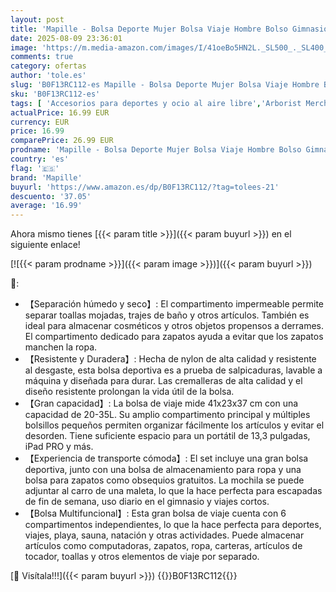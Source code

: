 ```yaml
---
layout: post
title: 'Mapille - Bolsa Deporte Mujer Bolsa Viaje Hombre Bolso Gimnasio Mujer Grande Gym Bag Mochila Viaje con Compartimento Zapatos y Mojado Impermeable para Deportivas Gimnasio Natación Viaje Entrenamiento  Negro '
date: 2025-08-09 23:36:01
image: 'https://m.media-amazon.com/images/I/41oeBo5HN2L._SL500_._SL400_.jpg'
comments: true
category: ofertas
author: 'tole.es'
slug: 'B0F13RC112-es Mapille - Bolsa Deporte Mujer Bolsa Viaje Hombre Bolso...'
sku: 'B0F13RC112-es'
tags: [ 'Accesorios para deportes y ocio al aire libre','Arborist Merchandising Root','Bolsas de deporte','Bolsas de gimnasia','Deportes y aire libre','Moda','New Arrivals - XPF','New Arrivals in Fashion','Self Service','Special Features Stores','c8538d25-3af9-48d3-aeff-5f3ce5572a36_0','c8538d25-3af9-48d3-aeff-5f3ce5572a36_5401','mapille','zapatos','🇪🇸', ]
actualPrice: 16.99 EUR
currency: EUR
price: 16.99
comparePrice: 26.99 EUR
prodname: 'Mapille - Bolsa Deporte Mujer Bolsa Viaje Hombre Bolso Gimnasio Mujer Grande Gym Bag Mochila Viaje con Compartimento Zapatos y Mojado Impermeable para Deportivas Gimnasio Natación Viaje Entrenamiento  Negro '
country: 'es'
flag: '🇪🇸'
brand: 'Mapille'
buyurl: 'https://www.amazon.es/dp/B0F13RC112/?tag=tolees-21'
descuento: '37.05'
average: '16.99'
---
```


Ahora mismo tienes [{{< param title >}}]({{< param buyurl >}}) en el siguiente enlace!

[![{{< param prodname >}}]({{< param image >}})]({{< param buyurl >}})

🔎:

- 【Separación húmedo y seco】: El compartimento impermeable permite separar toallas mojadas, trajes de baño y otros artículos. También es ideal para almacenar cosméticos y otros objetos propensos a derrames. El compartimento dedicado para zapatos ayuda a evitar que los zapatos manchen la ropa.
- 【Resistente y Duradera】: Hecha de nylon de alta calidad y resistente al desgaste, esta bolsa deportiva es a prueba de salpicaduras, lavable a máquina y diseñada para durar. Las cremalleras de alta calidad y el diseño resistente prolongan la vida útil de la bolsa.
- 【Gran capacidad】: La bolsa de viaje mide 41x23x37 cm con una capacidad de 20-35L. Su amplio compartimento principal y múltiples bolsillos pequeños permiten organizar fácilmente los artículos y evitar el desorden. Tiene suficiente espacio para un portátil de 13,3 pulgadas, iPad PRO y más.
- 【Experiencia de transporte cómoda】: El set incluye una gran bolsa deportiva, junto con una bolsa de almacenamiento para ropa y una bolsa para zapatos como obsequios gratuitos. La mochila se puede adjuntar al carro de una maleta, lo que la hace perfecta para escapadas de fin de semana, uso diario en el gimnasio y viajes cortos.
- 【Bolsa Multifuncional】: Esta gran bolsa de viaje cuenta con 6 compartimentos independientes, lo que la hace perfecta para deportes, viajes, playa, sauna, natación y otras actividades. Puede almacenar artículos como computadoras, zapatos, ropa, carteras, artículos de tocador, toallas y otros elementos de viaje por separado.

[🛒 Visítala!!!]({{< param buyurl >}})
{{<world>}}B0F13RC112{{</world>}}
